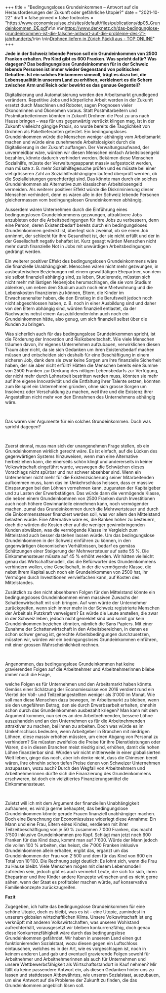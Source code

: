 +++
title = "Bedingungsloses Grundeinkommen – Antwort auf die Herausforderungen der Zukunft oder gefährliche Utopie?"
date = "2021-10-22"
draft = false
pinned = false
footnotes = "<https://www.economiesuisse.ch/sites/default/files/publications/dp05_Grundeinkommen_DE.pdf>\n\n \n\n<https://www.denknetz.ch/das-bedingunglose-grundeinkommen-ist-die-falsche-antwort-auf-die-probleme-des-21-jahrhunderts/>\n\n \n\n[Drohnen liefern in Zürich Päckli aus - TOP ONLINE](https://www.toponline.ch/news/zuerich/detail/news/drohnen-liefern-in-zuerich-paeckli-aus-0073461/)"
+++


**Jede in der Schweiz lebende Person soll ein Grundeinkommen von 2500 Franken erhalten. Pro Kind gibt es 600 Franken. Was spricht dafür? Was dagegen? Das bedingungslose Grundeinkommen für in der Schweiz lebende Personen ist immer wieder Gegenstand von politischen Debatten. Ist ein solches Einkommen sinnvoll, trägt es dazu bei, die Lebensqualität in unserem Land zu erhöhen, verkleinert es die Schere zwischen Arm und Reich oder bewirkt es das genaue Gegenteil?**

Digitalisierung und Automatisierung werden den Arbeitsmarkt grundlegend verändern. Repetitive Jobs und körperliche Arbeit werden in der Zukunft ersetzt durch Maschinen und Roboter, sagen Prognosen vieler Ökonominnen und Ökonomen voraus. Statt Postmitarbeitern und Postmitarbeiterinnen könnten in Zukunft Drohnen die Post zu uns nach Hause bringen – was für uns gegenwärtig verrückt klingen mag, ist in der Zukunft vielleicht gängige Praxis, so wurde bereits die Tauglichkeit von Drohnen als Paketlieferanten getestet. Ein bedingungsloses Grundeinkommen würde die Menschen weniger abhängig vom Arbeitsmarkt machen und würde eine zunehmende Arbeitslosigkeit durch die Digitalisierung in der Zukunft auffangen. Der Verwaltungsaufwand, der unvermeidbar wäre, würden wir diesen Menschen einfach Arbeitslosengeld bezahlen, könnte dadurch verhindert werden. Bekämen diese Menschen Sozialhilfe, müsste der Verwaltungsapparat massiv aufgestockt werden, man müsste z. B. mehr Sozialhilfegesuche prüfen und es müsste bei einer viel grösseren Zahl an Sozialhilfeabhängigen laufend überprüft werden, ob die Sozialleistungen gerechtfertigt sind. Das könnte man durch ein solches Grundeinkommen als Alternative zum klassischen Arbeitslosengeld vermeiden. Als weiterer positiver Effekt würde die Diskriminierung dieser Menschen verhindert, denn es wären alle in der Schweiz lebende Personen gleichermassen vom bedingungslosen Grundeinkommen abhängig.

Ausserdem wären Unternehmen durch die Einführung eines bedingungslosen Grundeinkommens gezwungen, attraktivere Jobs anzubieten oder die Arbeitsbedingungen für ihre Jobs zu verbessern, denn eine Person, deren Existenzbedarf bereits durch ein bedingungsloses Grundeinkommen gedeckt ist, überlegt sich zweimal, ob sie einen Job annimmt, der schlecht für ihre Gesundheit ist, der sie nicht erfüllt und der in der Gesellschaft negativ behaftet ist. Kurz gesagt würden Menschen nicht mehr durch finanzielle Not in Jobs mit unwürdigen Arbeitsbedingungen gedrängt werden.

Ein weiterer positiver Effekt des bedingungslosen Grundeinkommens wäre die finanzielle Unabhängigkeit. Menschen wären nicht mehr gezwungen, in ausbeuterischen Beziehungen mit einem gewalttätigen Ehepartner, von dem sie selbst finanziell abhängig sind, zu leben, Studierende, müssten sich nicht mehr mit lästigen Nebenjobs herumschlagen, die sie vom Studium ablenken, um neben dem Studium auch noch eine Mietwohnung und die Lebenskosten finanzieren zu können, Eltern, die Kinder im Erwachsenenalter haben, die den Einstieg in die Berufswelt jedoch noch nicht abgeschlossen haben, z. B. noch in einer Ausbildung sind und daher von den Eltern abhängig sind, würden finanziell entlastet, da der Nachwuchs nebst einem Auszubildendenlohn auch noch ein Grundeinkommen hätte, also genug, um sich finanziell selbst über die Runden zu bringen.

Was sicherlich auch für das bedingungslose Grundeinkommen spricht, ist die Förderung der Innovation und Risikobereitschaft. Wie viele Menschen träumen davon, ihr eigenes Unternehmen aufzubauen, verwirklichen diesen Traum aber nicht, da sie sich Gedanken um ihren Existenzbedarf machen müssen und entscheiden sich deshalb für eine Beschäftigung in einem sicheren Job, dank dem sie zwar keine Sorgen um ihre finanzielle Sicherheit haben, der sie aber nicht erfüllt? Hätten die Menschen bereits eine Summe von 2500 Franken zur Deckung des nötigen Lebensbedarfs zur Verfügung, der nicht mehr durch Lohnarbeit bestritten werden muss, könnten sie mehr auf ihre eigene Innovativität und die Entfaltung ihrer Talente setzen, könnten zum Beispiel ein Unternehmen gründen, ohne sich grosse Sorgen um Insolvenz oder Verschuldung zu machen, weil ihre und die Existenz ihrer Angestellten nicht mehr von den Einnahmen des Unternehmens abhängig wäre.

 

Das waren vier Argumente für ein solches Grundeinkommen. Doch was spricht dagegen?

 

Zuerst einmal, muss man sich der unangenehmen Frage stellen, ob ein Grundeinkommen wirklich gerecht wäre. Es ist einfach, auf die Lücken des gegenwärtigen Systems hinzuweisen, wenn man eine Alternative herbeiziehen kann, die einerseits schön klingt und andererseits in keiner Volkswirtschaft eingeführt wurde, weswegen die Schwächen dieses Vorschlags nicht spürbar und nur schwer absehbar sind. Wenn ein Unternehmer nicht mehr für die Existenzsicherung seiner Mitarbeitenden aufkommen muss, kann das im Umkehrschluss heissen, dass er massive Einsparungen bei den Löhnen vornehmen kann, zugunsten der Kapitalgeber und zu Lasten der Erwerbstätigen. Das würde dann die vermögende Klasse, die neben einem Grundeinkommen von 2500 Franken durch Investitionen auch noch höhere Gewinnanteile einnehmen kann, noch vermögender machen, zumal das Grundeinkommen durch die Mehrwertsteuer und durch die Einkommenssteuer finanziert werden soll, was vor allem den Mittelstand belasten würde. Eine Alternative wäre es, die Banken höher zu besteuern, doch die würden die Kosten eher auf die weniger gewinnbringenden Kunden abwälzen, was die vermögende Klasse im Vergleich zum Mittelstand auch besser dastehen lassen würde. Um das bedingungslose Grundeinkommen in der Schweiz einführen zu können, in den gegenwärtigen ökonomischen Verhältnissen, bedarf es gemäss Schätzungen einer Steigerung der Mehrwertsteuer auf satte 55 %. Die Einkommenssteuer müsste auf 45 % erhöht werden. Wir hätten vielleicht genau das Wirtschaftsmodell, das die Befürworter des Grundeinkommens verhindern wollen, eine Gesellschaft, in der die vermögende Klasse, die nebst ihrem Kapital auch noch ein Grundeinkommen von 2500 hat, ihr Vermögen durch Investitionen vervielfachen kann, auf Kosten des Mittelstandes.

Zusätzlich zu den nicht absehbaren Folgen für den Mittelstand könnte ein bedingungsloses Grundeinkommen einen massiven Zuwachs der Schattenwirtschaft mit sich bringen. Auf wen würde der Unternehmer zurückgreifen, wenn sich immer mehr in der Schweiz registrierte Menschen der Arbeit als Putzkraft verweigern? Es würde die Leute anstellen, die zwar in der Schweiz leben, jedoch nicht gemeldet sind und somit gar kein Grundeinkommen beziehen könnten, nämlich die Sans Papiers. Mit einer Zunahme der Schattenwirtschaft in den Arbeitsbereichen, in denen es schon schwer genug ist, gerechte Arbeitsbedingungen durchzusetzen, müssten wir, würden wir ein bedingungsloses Grundeinkommen einführen, mit einer grossen Wahrscheinlichkeit rechnen.

 

Angenommen, das bedingungslose Grundeinkommen hat keine gravierenden Folgen auf die Arbeitnehmer und Arbeitnehmerinnen bliebe immer noch die Frage,

welche Folgen es für Unternehmen und den Arbeitsmarkt haben könnte. Gemäss einer Schätzung der Economiesuisse von 2016 verdient rund ein Viertel der Voll- und Teilzeitangestellten weniger als 3'000 im Monat. Wie soll man diese Menschen dazu bewegen, im Arbeitsmarkt zu bleiben, wenn sie den ungefähren Betrag, den sie durch Erwerbsarbeit erhalten, ohnehin schon durch das Grundeinkommen ausbezahlt kriegen? Man kann mit dem Argument kommen, nun sei es an den Arbeitnehmenden, bessere Löhne auszuhandeln und an den Unternehmen es für die Arbeitnehmenden attraktiver zu machen, bei ihnen zu arbeiten. Doch was würde es im Umkehrschluss bedeuten, wenn Arbeitgeber in Branchen mit niedrigen Löhnen, diese massiv erhöhen müssten, um einen Abgang von Personal zu verhindern? Sie müssten zweifellos die Preise für ihre Dienstleistungen oder Waren, die in diesen Branchen meist niedrig sind, erhöhen, damit die hohen Löhne finanzierbar sind. Würden wir nicht mittlerweile in einer globalisierten Welt leben, ginge das noch, aber ich denke nicht, dass die Chinesen bereit wären, ihre ohnehin schon tiefen Preise denen von Schweizer Unternehmen anzupassen, wozu auch? Durch den Wegfall von Arbeitnehmern und Arbeitnehmerinnen dürfte sich die Finanzierung des Grundeinkommens erschweren, ist doch ein vielzitiertes Finanzierungsmittel die Einkommenssteuer.

 

Zuletzt will ich mit dem Argument der finanziellen Unabhängigkeit aufräumen, es wird ja gerne behauptet, das bedingungslose Grundeinkommen könnte gerade Frauen finanziell unabhängiger machen. Doch eine Berechnung der Economiesuisse widerlegt diese Annahme: Ein Mann und eine Frau, Eltern eines Kindes, verdienen mit ihrer Teilzeitbeschäftigung von je 50 % zusammen 7'000 Franken, das macht 3'500 inklusive Grundeinkommen pro Kopf. Schlägt man jetzt noch 600 Franken für das Kind dazu, kommt man auf 7'600. Würde der Mann jedoch die vollen 100 % arbeiten, das heisst, die 7'000 Franken inklusive Grundeinkommen allein erhalten, ergibt das, ergänzt um das Grundeinkommen der Frau von 2'500 und dem für das Kind von 600 ein Total von 10'100. Die Rechnung zeigt deutlich: Es lohnt sich, wenn die Frau zu Hause bleibt. Viele Menschen mögen mit diesem Lebensmodell zufrieden sein, jedoch gibt es auch vermehrt Leute, die sich für sich, ihren Ehepartner und ihre Kinder andere Konzepte wünschen und es nicht gerne sähen, wenn der Staat es profitabler machen würde, auf konservative Familienkonzepte zurückzugreifen.

**Fazit**

Zugegeben, ich halte das bedingungslose Grundeinkommen für eine schöne Utopie, doch es bleibt, was es ist – eine Utopie, zumindest in unserem globalen wirtschaftlichen Klima. Unsere Volkswirtschaft ist eng verknüpft mit anderen Volkswirtschaften, was unseren Wohlstand aufrechterhält, vorausgesetzt wir bleiben konkurrenzfähig, doch genau diese Konkurrenzfähigkeit wäre durch das bedingungslose Grundeinkommen gefährdet. Wir haben in unserem Land einen gut funktionierenden Sozialstaat, wozu diesen gegen ein Luftschloss eintauschen, welches es in der Art, wie es vorgeschlagen ist, noch in keinem anderen Land gab und eventuell gravierende Folgen sowohl für Arbeitnehmer und Arbeitnehmerinnen als auch für Unternehmen und unsere Wettbewerbsfähigkeit als Wirtschaftsstandort in Kauf nehmen? Mir fällt da keine passendere Antwort ein, als diesen Gedanken hinter uns zu lassen und stattdessen Altbewährtes, wie unseren Sozialstaat, auszubauen, um eine Antwort auf die Probleme der Zukunft zu finden, die das Grundeinkommen angeblich lösen soll.

 

 

 







<!--EndFragment-->